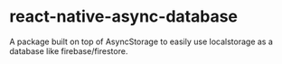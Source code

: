 # react-native-async-database
A package built on top of AsyncStorage to easily use localstorage as a database like firebase/firestore.
